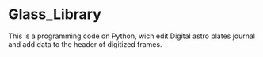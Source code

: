 # Glass_Library

This is a programming code on Python, wich edit Digital astro plates journal and add data to the header of digitized frames. 
